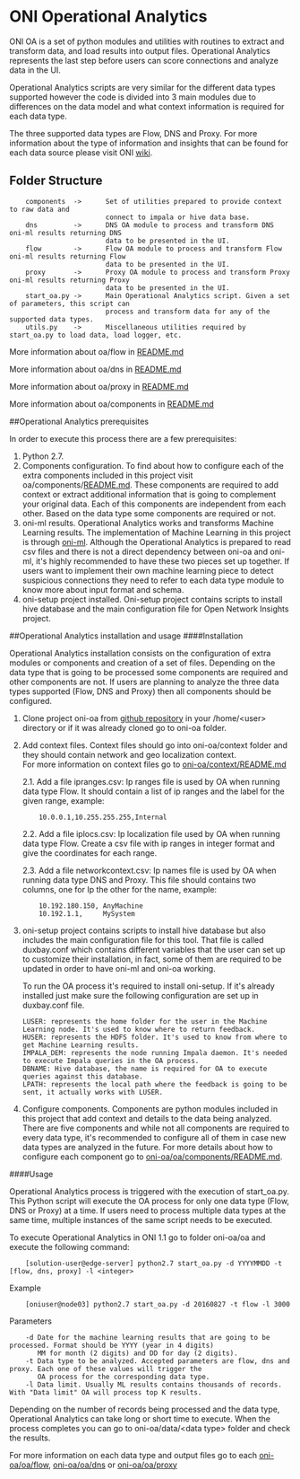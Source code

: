 # ONI Operational Analytics

ONI OA is a set of python modules and utilities with routines to extract and transform data, and load results into output files.
Operational Analytics represents the last step before users can score connections and analyze data in the UI.

Operational Analytics scripts are very similar for the different data types supported however the code is divided into 3 
main modules due to differences on the data model and what context information is required for each data type.

The three supported data types are Flow, DNS and Proxy. For more information about the type of information and insights
that can be found for each data source please visit ONI [wiki](https://github.com/Open-Network-Insight/open-network-insight/wiki).

## Folder Structure

        components  ->      Set of utilities prepared to provide context to raw data and 
                            connect to impala or hive data base.
        dns         ->      DNS OA module to process and transform DNS oni-ml results returning DNS
                            data to be presented in the UI.
        flow        ->      Flow OA module to process and transform Flow oni-ml results returning Flow
                            data to be presented in the UI.
        proxy       ->      Proxy OA module to process and transform Proxy oni-ml results returning Proxy
                            data to be presented in the UI.
        start_oa.py ->      Main Operational Analytics script. Given a set of parameters, this script can
                            process and transform data for any of the supported data types.
        utils.py    ->      Miscellaneous utilities required by start_oa.py to load data, load logger, etc.
        
More information about oa/flow in [README.md](https://github.com/Open-Network-Insight/oni-oa/tree/1.1/oa/flow)

More information about oa/dns in [README.md](https://github.com/Open-Network-Insight/oni-oa/tree/1.1/oa/dns)

More information about oa/proxy in [README.md](https://github.com/Open-Network-Insight/oni-oa/tree/1.1/oa/proxy)

More information about oa/components in [README.md](https://github.com/Open-Network-Insight/oni-oa/tree/1.1/oa/components)

##Operational Analytics prerequisites

In order to execute this process there are a few prerequisites:

 1. Python 2.7.
 2.  Components configuration. To find about how to configure each of the extra components included in this project
        visit oa/components/[README.md](https://github.com/Open-Network-Insight/oni-oa/tree/1.1/oa/components).
        These components are required to add context or extract additional information that is going to complement your 
        original data. Each of this components are independent from each other. Based on the data type some components are 
        required or not.
 3. oni-ml results. Operational Analytics works and transforms Machine Learning results. The implementation of Machine Learning
        in this project is through [oni-ml](https://github.com/Open-Network-Insight/oni-ml). Although the Operational Analytics
         is prepared to read csv files and there is not a direct dependency between oni-oa and oni-ml, it's highly recommended
         to have these two pieces set up together.
         If users want to implement their own machine learning piece to detect suspicious connections they need to refer
         to each data type module to know more about input format and schema.
 4. oni-setup project installed. Oni-setup project contains scripts to install hive database and the main configuration
        file for Open Network Insights project.
 

##Operational Analytics installation and usage
####Installation
 
 Operational Analytics installation consists on the configuration of extra modules or components and creation of a set of files.
 Depending on the data type that is going to be processed some components are required and other components are not.
 If users are planning to analyze the three data types supported (Flow, DNS and Proxy) then all components should be configured.

 1. Clone project oni-oa from [github repository](https://github.com/Open-Network-Insight/oni-oa) in your /home/\<user> directory 
    or if it was already cloned go to oni-oa folder.
    
 2. Add context files. Context files should go into oni-oa/context folder and they should contain network and geo localization context.  
 For more information on context files go to [oni-oa/context/README.md](https://github.com/Open-Network-Insight/oni-oa/tree/1.1/README.md) 
    
    2.1. Add a file ipranges.csv: Ip ranges file is used by OA when running data type Flow. 
         It should contain a list of ip ranges and the label for the given range, example:
            
            10.0.0.1,10.255.255.255,Internal
            
    2.2. Add a file iplocs.csv: Ip localization file used by OA when running data type Flow. 
         Create a csv file with ip ranges in integer format and give the coordinates for each range.
     
    2.3. Add a file networkcontext.csv: Ip names file is used by OA when running data type DNS and Proxy. This file
         should contains two columns, one for Ip the other for the name, example: 
    
            10.192.180.150, AnyMachine
            10.192.1.1,     MySystem
            
            
 3. oni-setup project contains scripts to install hive database but also includes the main configuration file for this tool.
     That file is called duxbay.conf which contains different variables that the user can set up to customize their installation, in fact, some
     of them are required to be updated in order to have oni-ml and oni-oa working.
     
     To run the OA process it's required to install oni-setup. If it's already installed just make sure the following configuration are set up in duxbay.conf file.
    
        LUSER: represents the home folder for the user in the Machine Learning node. It's used to know where to return feedback.
        HUSER: represents the HDFS folder. It's used to know from where to get Machine Learning results.
        IMPALA_DEM: represents the node running Impala daemon. It's needed to execute Impala queries in the OA process.
        DBNAME: Hive database, the name is required for OA to execute queries against this database.
        LPATH: represents the local path where the feedback is going to be sent, it actually works with LUSER.
    
 4. Configure components. Components are python modules included in this project that add context and details to the data 
    being analyzed. There are five components and while not all components are required to every data type, it's recommended to
    configure all of them in case new data types are analyzed in the future.
    For more details about how to configure each component go to [oni-oa/oa/components/README.md](https://github.com/Open-Network-Insight/oni-oa/blob/1.1/oa/components/README.md).
    
 ####Usage
 
 Operational Analytics process is triggered with the execution of start_oa.py. This Python script will execute the OA process
  for only one data type (Flow, DNS or Proxy) at a time. If users need to process multiple data types at the same time, multiple
  instances of the same script needs to be executed. 
  
  To execute Operational Analytics in ONI 1.1 go to folder oni-oa/oa and execute the following command:
        
        [solution-user@edge-server] python2.7 start_oa.py -d YYYYMMDD -t [flow, dns, proxy] -l <integer>
    
  Example
  
        [oniuser@node03] python2.7 start_oa.py -d 20160827 -t flow -l 3000
        
  Parameters
 
        -d Date for the machine learning results that are going to be processed. Format should be YYYY (year in 4 digits)
           MM for month (2 digits) and DD for day (2 digits).
        -t Data type to be analyzed. Accepted parameters are flow, dns and proxy. Each one of these values will trigger the 
           OA process for the corresponding data type.
        -l Data limit. Usually ML results contains thousands of records. With "Data limit" OA will process top K results. 

 Depending on the number of records being processed and the data type, Operational Analytics can take long or short time to execute.
 When the process completes you can go to oni-oa/data/\<data type> folder and check the results.
 
 For more information on each data type and output files go to each [oni-oa/oa/flow](https://github.com/Open-Network-Insight/oni-oa/tree/1.1/oa/dns), 
 [oni-oa/oa/dns](https://github.com/Open-Network-Insight/oni-oa/tree/1.1/oa/flow) or [oni-oa/oa/proxy](https://github.com/Open-Network-Insight/oni-oa/tree/1.1/oa/proxy)
                        
                            



